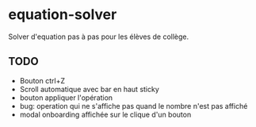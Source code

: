 # equation-solver
Solver d'equation pas à pas pour les élèves de collège.

## TODO
* Bouton ctrl+Z
* Scroll automatique avec bar en haut sticky
* bouton appliquer l'opération
* bug: operation qui ne s'affiche pas quand le nombre n'est pas affiché
* modal onboarding affichée sur le clique d'un bouton
